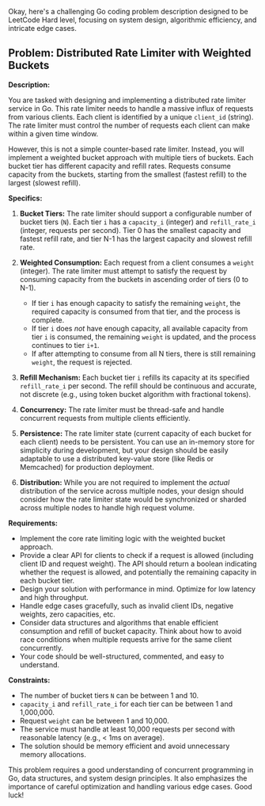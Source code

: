 Okay, here's a challenging Go coding problem description designed to be LeetCode Hard level, focusing on system design, algorithmic efficiency, and intricate edge cases.

## Problem: Distributed Rate Limiter with Weighted Buckets

**Description:**

You are tasked with designing and implementing a distributed rate limiter service in Go. This rate limiter needs to handle a massive influx of requests from various clients. Each client is identified by a unique `client_id` (string). The rate limiter must control the number of requests each client can make within a given time window.

However, this is not a simple counter-based rate limiter. Instead, you will implement a weighted bucket approach with multiple tiers of buckets. Each bucket tier has different capacity and refill rates. Requests consume capacity from the buckets, starting from the smallest (fastest refill) to the largest (slowest refill).

**Specifics:**

1.  **Bucket Tiers:** The rate limiter should support a configurable number of bucket tiers (`N`). Each tier `i` has a `capacity_i` (integer) and `refill_rate_i` (integer, requests per second). Tier 0 has the smallest capacity and fastest refill rate, and tier N-1 has the largest capacity and slowest refill rate.

2.  **Weighted Consumption:** Each request from a client consumes a `weight` (integer). The rate limiter must attempt to satisfy the request by consuming capacity from the buckets in ascending order of tiers (0 to N-1).

    *   If tier `i` has enough capacity to satisfy the remaining `weight`, the required capacity is consumed from that tier, and the process is complete.
    *   If tier `i` does *not* have enough capacity, all available capacity from tier `i` is consumed, the remaining `weight` is updated, and the process continues to tier `i+1`.
    *   If after attempting to consume from all N tiers, there is still remaining `weight`, the request is rejected.

3.  **Refill Mechanism:** Each bucket tier `i` refills its capacity at its specified `refill_rate_i` per second. The refill should be continuous and accurate, not discrete (e.g., using token bucket algorithm with fractional tokens).

4.  **Concurrency:** The rate limiter must be thread-safe and handle concurrent requests from multiple clients efficiently.

5.  **Persistence:** The rate limiter state (current capacity of each bucket for each client) needs to be persistent. You can use an in-memory store for simplicity during development, but your design should be easily adaptable to use a distributed key-value store (like Redis or Memcached) for production deployment.

6.  **Distribution:**  While you are not required to implement the *actual* distribution of the service across multiple nodes, your design should consider how the rate limiter state would be synchronized or sharded across multiple nodes to handle high request volume.

**Requirements:**

*   Implement the core rate limiting logic with the weighted bucket approach.
*   Provide a clear API for clients to check if a request is allowed (including client ID and request weight).  The API should return a boolean indicating whether the request is allowed, and potentially the remaining capacity in each bucket tier.
*   Design your solution with performance in mind.  Optimize for low latency and high throughput.
*   Handle edge cases gracefully, such as invalid client IDs, negative weights, zero capacities, etc.
*   Consider data structures and algorithms that enable efficient consumption and refill of bucket capacity.  Think about how to avoid race conditions when multiple requests arrive for the same client concurrently.
*   Your code should be well-structured, commented, and easy to understand.

**Constraints:**

*   The number of bucket tiers `N` can be between 1 and 10.
*   `capacity_i` and `refill_rate_i` for each tier can be between 1 and 1,000,000.
*   Request `weight` can be between 1 and 10,000.
*   The service must handle at least 10,000 requests per second with reasonable latency (e.g., < 1ms on average).
*   The solution should be memory efficient and avoid unnecessary memory allocations.

This problem requires a good understanding of concurrent programming in Go, data structures, and system design principles.  It also emphasizes the importance of careful optimization and handling various edge cases. Good luck!
